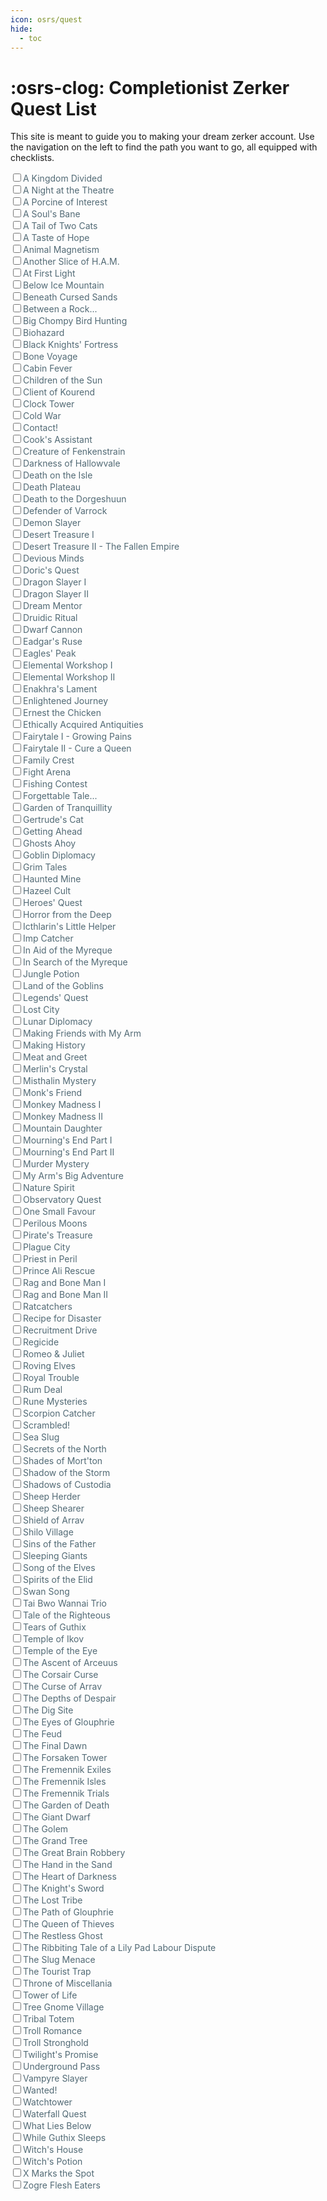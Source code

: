```yaml
---
icon: osrs/quest
hide:
  - toc
---
```


# :osrs-clog: Completionist Zerker Quest List
This site is meant to guide you to making your dream zerker account. Use the navigation on the left to find the path you want to go, all equipped with checklists.

<!DOCTYPE html>
<html lang="en">
<head>
<meta charset="UTF-8" />
<meta name="viewport" content="width=device-width, initial-scale=1" />
<title>OSRS Quest Checklist</title>
<style>
  .task-list label {
  color: #526A75;
  cursor: pointer;
  user-select: none;
  font-weight: normal;
  transition: color 0.2s ease, transform 0.2s ease;
  display: inline-block;
}

.task-list input[type="checkbox"] {
    display: none;
  }

.task-list input[type="checkbox"]:checked + label {
  color: green;
  transform: scale(1.00); /* slight scale to highlight */
}
</style>
</head>
<body>

<div class="task-list">

  <!-- Quest items: input checkbox + label -->

<div><input type="checkbox" id="quest_a_kingdom_divided" /><label for="quest_a_kingdom_divided">A Kingdom Divided</label></div>
<div><input type="checkbox" id="quest_a_night_at_the_theatre" /><label for="quest_a_night_at_the_theatre">A Night at the Theatre</label></div>
<div><input type="checkbox" id="quest_a_porcine_of_interest" /><label for="quest_a_porcine_of_interest">A Porcine of Interest</label></div>
<div><input type="checkbox" id="quest_a_soul_s_bane" /><label for="quest_a_soul_s_bane">A Soul's Bane</label></div>
<div><input type="checkbox" id="quest_a_tail_of_two_cats" /><label for="quest_a_tail_of_two_cats">A Tail of Two Cats</label></div>
<div><input type="checkbox" id="quest_a_taste_of_hope" /><label for="quest_a_taste_of_hope">A Taste of Hope</label></div>
<div><input type="checkbox" id="quest_animal_magnetism" /><label for="quest_animal_magnetism">Animal Magnetism</label></div>
<div><input type="checkbox" id="quest_another_slice_of_h_a_m" /><label for="quest_another_slice_of_h_a_m">Another Slice of H.A.M.</label></div>
<div><input type="checkbox" id="quest_at_first_light" /><label for="quest_at_first_light">At First Light</label></div>
<div><input type="checkbox" id="quest_below_ice_mountain" /><label for="quest_below_ice_mountain">Below Ice Mountain</label></div>
<div><input type="checkbox" id="quest_beneath_cursed_sands" /><label for="quest_beneath_cursed_sands">Beneath Cursed Sands</label></div>
<div><input type="checkbox" id="quest_between_a_rock" /><label for="quest_between_a_rock">Between a Rock...</label></div>
<div><input type="checkbox" id="quest_big_chompy_bird_hunting" /><label for="quest_big_chompy_bird_hunting">Big Chompy Bird Hunting</label></div>
<div><input type="checkbox" id="quest_biohazard" /><label for="quest_biohazard">Biohazard</label></div>
<div><input type="checkbox" id="quest_black_knights_fortress" /><label for="quest_black_knights_fortress">Black Knights' Fortress</label></div>
<div><input type="checkbox" id="quest_bone_voyage" /><label for="quest_bone_voyage">Bone Voyage</label></div>
<div><input type="checkbox" id="quest_cabin_fever" /><label for="quest_cabin_fever">Cabin Fever</label></div>
<div><input type="checkbox" id="quest_children_of_the_sun" /><label for="quest_children_of_the_sun">Children of the Sun</label></div>
<div><input type="checkbox" id="quest_client_of_kourend" /><label for="quest_client_of_kourend">Client of Kourend</label></div>
<div><input type="checkbox" id="quest_clock_tower" /><label for="quest_clock_tower">Clock Tower</label></div>
<div><input type="checkbox" id="quest_cold_war" /><label for="quest_cold_war">Cold War</label></div>
<div><input type="checkbox" id="quest_contact" /><label for="quest_contact">Contact!</label></div>
<div><input type="checkbox" id="quest_cook_s_assistant" /><label for="quest_cook_s_assistant">Cook's Assistant</label></div>
<div><input type="checkbox" id="quest_creature_of_fenkenstrain" /><label for="quest_creature_of_fenkenstrain">Creature of Fenkenstrain</label></div>
<div><input type="checkbox" id="quest_darkness_of_hallowvale" /><label for="quest_darkness_of_hallowvale">Darkness of Hallowvale</label></div>
<div><input type="checkbox" id="quest_death_on_the_isle" /><label for="quest_death_on_the_isle">Death on the Isle</label></div>
<div><input type="checkbox" id="quest_death_plateau" /><label for="quest_death_plateau">Death Plateau</label></div>
<div><input type="checkbox" id="quest_death_to_the_dorgeshuun" /><label for="quest_death_to_the_dorgeshuun">Death to the Dorgeshuun</label></div>
<div><input type="checkbox" id="quest_defender_of_varrock" /><label for="quest_defender_of_varrock">Defender of Varrock</label></div>
<div><input type="checkbox" id="quest_demon_slayer" /><label for="quest_demon_slayer">Demon Slayer</label></div>
<div><input type="checkbox" id="quest_desert_treasure_i" /><label for="quest_desert_treasure_i">Desert Treasure I</label></div>
<div><input type="checkbox" id="quest_desert_treasure_ii_the_fallen_empire" /><label for="quest_desert_treasure_ii_the_fallen_empire">Desert Treasure II - The Fallen Empire</label></div>
<div><input type="checkbox" id="quest_devious_minds" /><label for="quest_devious_minds">Devious Minds</label></div>
<div><input type="checkbox" id="quest_doric_s_quest" /><label for="quest_doric_s_quest">Doric's Quest</label></div>
<div><input type="checkbox" id="quest_dragon_slayer_i" /><label for="quest_dragon_slayer_i">Dragon Slayer I</label></div>
<div><input type="checkbox" id="quest_dragon_slayer_ii" /><label for="quest_dragon_slayer_ii">Dragon Slayer II</label></div>
<div><input type="checkbox" id="quest_dream_mentor" /><label for="quest_dream_mentor">Dream Mentor</label></div>
<div><input type="checkbox" id="quest_druidic_ritual" /><label for="quest_druidic_ritual">Druidic Ritual</label></div>
<div><input type="checkbox" id="quest_dwarf_cannon" /><label for="quest_dwarf_cannon">Dwarf Cannon</label></div>
<div><input type="checkbox" id="quest_eadgar_s_ruse" /><label for="quest_eadgar_s_ruse">Eadgar's Ruse</label></div>
<div><input type="checkbox" id="quest_eagles_peak" /><label for="quest_eagles_peak">Eagles' Peak</label></div>
<div><input type="checkbox" id="quest_elemental_workshop_i" /><label for="quest_elemental_workshop_i">Elemental Workshop I</label></div>
<div><input type="checkbox" id="quest_elemental_workshop_ii" /><label for="quest_elemental_workshop_ii">Elemental Workshop II</label></div>
<div><input type="checkbox" id="quest_enakhra_s_lament" /><label for="quest_enakhra_s_lament">Enakhra's Lament</label></div>
<div><input type="checkbox" id="quest_enlightened_journey" /><label for="quest_enlightened_journey">Enlightened Journey</label></div>
<div><input type="checkbox" id="quest_ernest_the_chicken" /><label for="quest_ernest_the_chicken">Ernest the Chicken</label></div>
<div><input type="checkbox" id="quest_ethically_acquired_antiquities" /><label for="quest_ethically_acquired_antiquities">Ethically Acquired Antiquities</label></div>
<div><input type="checkbox" id="quest_fairytale_i_growing_pains" /><label for="quest_fairytale_i_growing_pains">Fairytale I - Growing Pains</label></div>
<div><input type="checkbox" id="quest_fairytale_ii_cure_a_queen" /><label for="quest_fairytale_ii_cure_a_queen">Fairytale II - Cure a Queen</label></div>
<div><input type="checkbox" id="quest_family_crest" /><label for="quest_family_crest">Family Crest</label></div>
<div><input type="checkbox" id="quest_fight_arena" /><label for="quest_fight_arena">Fight Arena</label></div>
<div><input type="checkbox" id="quest_fishing_contest" /><label for="quest_fishing_contest">Fishing Contest</label></div>
<div><input type="checkbox" id="quest_forgettable_tale" /><label for="quest_forgettable_tale">Forgettable Tale...</label></div>
<div><input type="checkbox" id="quest_garden_of_tranquillity" /><label for="quest_garden_of_tranquillity">Garden of Tranquillity</label></div>
<div><input type="checkbox" id="quest_gertrude_s_cat" /><label for="quest_gertrude_s_cat">Gertrude's Cat</label></div>
<div><input type="checkbox" id="quest_getting_ahead" /><label for="quest_getting_ahead">Getting Ahead</label></div>
<div><input type="checkbox" id="quest_ghosts_ahoy" /><label for="quest_ghosts_ahoy">Ghosts Ahoy</label></div>
<div><input type="checkbox" id="quest_goblin_diplomacy" /><label for="quest_goblin_diplomacy">Goblin Diplomacy</label></div>
<div><input type="checkbox" id="quest_grim_tales" /><label for="quest_grim_tales">Grim Tales</label></div>
<div><input type="checkbox" id="quest_haunted_mine" /><label for="quest_haunted_mine">Haunted Mine</label></div>
<div><input type="checkbox" id="quest_hazeel_cult" /><label for="quest_hazeel_cult">Hazeel Cult</label></div>
<div><input type="checkbox" id="quest_heroes_quest" /><label for="quest_heroes_quest">Heroes' Quest</label></div>
<div><input type="checkbox" id="quest_horror_from_the_deep" /><label for="quest_horror_from_the_deep">Horror from the Deep</label></div>
<div><input type="checkbox" id="quest_icthlarin_s_little_helper" /><label for="quest_icthlarin_s_little_helper">Icthlarin's Little Helper</label></div>
<div><input type="checkbox" id="quest_imp_catcher" /><label for="quest_imp_catcher">Imp Catcher</label></div>
<div><input type="checkbox" id="quest_in_aid_of_the_myreque" /><label for="quest_in_aid_of_the_myreque">In Aid of the Myreque</label></div>
<div><input type="checkbox" id="quest_in_search_of_the_myreque" /><label for="quest_in_search_of_the_myreque">In Search of the Myreque</label></div>
<div><input type="checkbox" id="quest_jungle_potion" /><label for="quest_jungle_potion">Jungle Potion</label></div>
<div><input type="checkbox" id="quest_land_of_the_goblins" /><label for="quest_land_of_the_goblins">Land of the Goblins</label></div>
<div><input type="checkbox" id="quest_legends_quest" /><label for="quest_legends_quest">Legends' Quest</label></div>
<div><input type="checkbox" id="quest_lost_city" /><label for="quest_lost_city">Lost City</label></div>
<div><input type="checkbox" id="quest_lunar_diplomacy" /><label for="quest_lunar_diplomacy">Lunar Diplomacy</label></div>
<div><input type="checkbox" id="quest_making_friends_with_my_arm" /><label for="quest_making_friends_with_my_arm">Making Friends with My Arm</label></div>
<div><input type="checkbox" id="quest_making_history" /><label for="quest_making_history">Making History</label></div>
<div><input type="checkbox" id="quest_meat_and_greet" /><label for="quest_meat_and_greet">Meat and Greet</label></div>
<div><input type="checkbox" id="quest_merlin_s_crystal" /><label for="quest_merlin_s_crystal">Merlin's Crystal</label></div>
<div><input type="checkbox" id="quest_misthalin_mystery" /><label for="quest_misthalin_mystery">Misthalin Mystery</label></div>
<div><input type="checkbox" id="quest_monk_s_friend" /><label for="quest_monk_s_friend">Monk's Friend</label></div>
<div><input type="checkbox" id="quest_monkey_madness_i" /><label for="quest_monkey_madness_i">Monkey Madness I</label></div>
<div><input type="checkbox" id="quest_monkey_madness_ii" /><label for="quest_monkey_madness_ii">Monkey Madness II</label></div>
<div><input type="checkbox" id="quest_mountain_daughter" /><label for="quest_mountain_daughter">Mountain Daughter</label></div>
<div><input type="checkbox" id="quest_mourning_s_end_part_i" /><label for="quest_mourning_s_end_part_i">Mourning's End Part I</label></div>
<div><input type="checkbox" id="quest_mourning_s_end_part_ii" /><label for="quest_mourning_s_end_part_ii">Mourning's End Part II</label></div>
<div><input type="checkbox" id="quest_murder_mystery" /><label for="quest_murder_mystery">Murder Mystery</label></div>
<div><input type="checkbox" id="quest_my_arm_s_big_adventure" /><label for="quest_my_arm_s_big_adventure">My Arm's Big Adventure</label></div>
<div><input type="checkbox" id="quest_nature_spirit" /><label for="quest_nature_spirit">Nature Spirit</label></div>
<div><input type="checkbox" id="quest_observatory_quest" /><label for="quest_observatory_quest">Observatory Quest</label></div>
<div><input type="checkbox" id="quest_one_small_favour" /><label for="quest_one_small_favour">One Small Favour</label></div>
<div><input type="checkbox" id="quest_perilous_moons" /><label for="quest_perilous_moons">Perilous Moons</label></div>
<div><input type="checkbox" id="quest_pirate_s_treasure" /><label for="quest_pirate_s_treasure">Pirate's Treasure</label></div>
<div><input type="checkbox" id="quest_plague_city" /><label for="quest_plague_city">Plague City</label></div>
<div><input type="checkbox" id="quest_priest_in_peril" /><label for="quest_priest_in_peril">Priest in Peril</label></div>
<div><input type="checkbox" id="quest_prince_ali_rescue" /><label for="quest_prince_ali_rescue">Prince Ali Rescue</label></div>
<div><input type="checkbox" id="quest_rag_and_bone_man_i" /><label for="quest_rag_and_bone_man_i">Rag and Bone Man I</label></div>
<div><input type="checkbox" id="quest_rag_and_bone_man_ii" /><label for="quest_rag_and_bone_man_ii">Rag and Bone Man II</label></div>
<div><input type="checkbox" id="quest_ratcatchers" /><label for="quest_ratcatchers">Ratcatchers</label></div>
<div><input type="checkbox" id="quest_recipe_for_disaster" /><label for="quest_recipe_for_disaster">Recipe for Disaster</label></div>
<div><input type="checkbox" id="quest_recruitment_drive" /><label for="quest_recruitment_drive">Recruitment Drive</label></div>
<div><input type="checkbox" id="quest_regicide" /><label for="quest_regicide">Regicide</label></div>
<div><input type="checkbox" id="quest_romeo_juliet" /><label for="quest_romeo_juliet">Romeo & Juliet</label></div>
<div><input type="checkbox" id="quest_roving_elves" /><label for="quest_roving_elves">Roving Elves</label></div>
<div><input type="checkbox" id="quest_royal_trouble" /><label for="quest_royal_trouble">Royal Trouble</label></div>
<div><input type="checkbox" id="quest_rum_deal" /><label for="quest_rum_deal">Rum Deal</label></div>
<div><input type="checkbox" id="quest_rune_mysteries" /><label for="quest_rune_mysteries">Rune Mysteries</label></div>
<div><input type="checkbox" id="quest_scorpion_catcher" /><label for="quest_scorpion_catcher">Scorpion Catcher</label></div>
<div><input type="checkbox" id="quest_scrambled" /><label for="quest_scrambled">Scrambled!</label></div>
<div><input type="checkbox" id="quest_sea_slug" /><label for="quest_sea_slug">Sea Slug</label></div>
<div><input type="checkbox" id="quest_secrets_of_the_north" /><label for="quest_secrets_of_the_north">Secrets of the North</label></div>
<div><input type="checkbox" id="quest_shades_of_mort_ton" /><label for="quest_shades_of_mort_ton">Shades of Mort'ton</label></div>
<div><input type="checkbox" id="quest_shadow_of_the_storm" /><label for="quest_shadow_of_the_storm">Shadow of the Storm</label></div>
<div><input type="checkbox" id="quest_shadows_of_custodia" /><label for="quest_shadows_of_custodia">Shadows of Custodia</label></div>
<div><input type="checkbox" id="quest_sheep_herder" /><label for="quest_sheep_herder">Sheep Herder</label></div>
<div><input type="checkbox" id="quest_sheep_shearer" /><label for="quest_sheep_shearer">Sheep Shearer</label></div>
<div><input type="checkbox" id="quest_shield_of_arrav" /><label for="quest_shield_of_arrav">Shield of Arrav</label></div>
<div><input type="checkbox" id="quest_shilo_village" /><label for="quest_shilo_village">Shilo Village</label></div>
<div><input type="checkbox" id="quest_sins_of_the_father" /><label for="quest_sins_of_the_father">Sins of the Father</label></div>
<div><input type="checkbox" id="quest_sleeping_giants" /><label for="quest_sleeping_giants">Sleeping Giants</label></div>
<div><input type="checkbox" id="quest_song_of_the_elves" /><label for="quest_song_of_the_elves">Song of the Elves</label></div>
<div><input type="checkbox" id="quest_spirits_of_the_elid" /><label for="quest_spirits_of_the_elid">Spirits of the Elid</label></div>
<div><input type="checkbox" id="quest_swan_song" /><label for="quest_swan_song">Swan Song</label></div>
<div><input type="checkbox" id="quest_tai_bwo_wannai_trio" /><label for="quest_tai_bwo_wannai_trio">Tai Bwo Wannai Trio</label></div>
<div><input type="checkbox" id="quest_tale_of_the_righteous" /><label for="quest_tale_of_the_righteous">Tale of the Righteous</label></div>
<div><input type="checkbox" id="quest_tears_of_guthix" /><label for="quest_tears_of_guthix">Tears of Guthix</label></div>
<div><input type="checkbox" id="quest_temple_of_ikov" /><label for="quest_temple_of_ikov">Temple of Ikov</label></div>
<div><input type="checkbox" id="quest_temple_of_the_eye" /><label for="quest_temple_of_the_eye">Temple of the Eye</label></div>
<div><input type="checkbox" id="quest_the_ascent_of_arceuus" /><label for="quest_the_ascent_of_arceuus">The Ascent of Arceuus</label></div>
<div><input type="checkbox" id="quest_the_corsair_curse" /><label for="quest_the_corsair_curse">The Corsair Curse</label></div>
<div><input type="checkbox" id="quest_the_curse_of_arrav" /><label for="quest_the_curse_of_arrav">The Curse of Arrav</label></div>
<div><input type="checkbox" id="quest_the_depths_of_despair" /><label for="quest_the_depths_of_despair">The Depths of Despair</label></div>
<div><input type="checkbox" id="quest_the_dig_site" /><label for="quest_the_dig_site">The Dig Site</label></div>
<div><input type="checkbox" id="quest_the_eyes_of_glouphrie" /><label for="quest_the_eyes_of_glouphrie">The Eyes of Glouphrie</label></div>
<div><input type="checkbox" id="quest_the_feud" /><label for="quest_the_feud">The Feud</label></div>
<div><input type="checkbox" id="quest_the_final_dawn" /><label for="quest_the_final_dawn">The Final Dawn</label></div>
<div><input type="checkbox" id="quest_the_forsaken_tower" /><label for="quest_the_forsaken_tower">The Forsaken Tower</label></div>
<div><input type="checkbox" id="quest_the_fremennik_exiles" /><label for="quest_the_fremennik_exiles">The Fremennik Exiles</label></div>
<div><input type="checkbox" id="quest_the_fremennik_isles" /><label for="quest_the_fremennik_isles">The Fremennik Isles</label></div>
<div><input type="checkbox" id="quest_the_fremennik_trials" /><label for="quest_the_fremennik_trials">The Fremennik Trials</label></div>
<div><input type="checkbox" id="quest_the_garden_of_death" /><label for="quest_the_garden_of_death">The Garden of Death</label></div>
<div><input type="checkbox" id="quest_the_giant_dwarf" /><label for="quest_the_giant_dwarf">The Giant Dwarf</label></div>
<div><input type="checkbox" id="quest_the_golem" /><label for="quest_the_golem">The Golem</label></div>
<div><input type="checkbox" id="quest_the_grand_tree" /><label for="quest_the_grand_tree">The Grand Tree</label></div>
<div><input type="checkbox" id="quest_the_great_brain_robbery" /><label for="quest_the_great_brain_robbery">The Great Brain Robbery</label></div>
<div><input type="checkbox" id="quest_the_hand_in_the_sand" /><label for="quest_the_hand_in_the_sand">The Hand in the Sand</label></div>
<div><input type="checkbox" id="quest_the_heart_of_darkness" /><label for="quest_the_heart_of_darkness">The Heart of Darkness</label></div>
<div><input type="checkbox" id="quest_the_knight_s_sword" /><label for="quest_the_knight_s_sword">The Knight's Sword</label></div>
<div><input type="checkbox" id="quest_the_lost_tribe" /><label for="quest_the_lost_tribe">The Lost Tribe</label></div>
<div><input type="checkbox" id="quest_the_path_of_glouphrie" /><label for="quest_the_path_of_glouphrie">The Path of Glouphrie</label></div>
<div><input type="checkbox" id="quest_the_queen_of_thieves" /><label for="quest_the_queen_of_thieves">The Queen of Thieves</label></div>
<div><input type="checkbox" id="quest_the_restless_ghost" /><label for="quest_the_restless_ghost">The Restless Ghost</label></div>
<div><input type="checkbox" id="quest_the_ribbiting_tale_of_a_lily_pad_labour_dispute" /><label for="quest_the_ribbiting_tale_of_a_lily_pad_labour_dispute">The Ribbiting Tale of a Lily Pad Labour Dispute</label></div>
<div><input type="checkbox" id="quest_the_slug_menace" /><label for="quest_the_slug_menace">The Slug Menace</label></div>
<div><input type="checkbox" id="quest_the_tourist_trap" /><label for="quest_the_tourist_trap">The Tourist Trap</label></div>
<div><input type="checkbox" id="quest_throne_of_miscellania" /><label for="quest_throne_of_miscellania">Throne of Miscellania</label></div>
<div><input type="checkbox" id="quest_tower_of_life" /><label for="quest_tower_of_life">Tower of Life</label></div>
<div><input type="checkbox" id="quest_tree_gnome_village" /><label for="quest_tree_gnome_village">Tree Gnome Village</label></div>
<div><input type="checkbox" id="quest_tribal_totem" /><label for="quest_tribal_totem">Tribal Totem</label></div>
<div><input type="checkbox" id="quest_troll_romance" /><label for="quest_troll_romance">Troll Romance</label></div>
<div><input type="checkbox" id="quest_troll_stronghold" /><label for="quest_troll_stronghold">Troll Stronghold</label></div>
<div><input type="checkbox" id="quest_twilight_s_promise" /><label for="quest_twilight_s_promise">Twilight's Promise</label></div>
<div><input type="checkbox" id="quest_underground_pass" /><label for="quest_underground_pass">Underground Pass</label></div>
<div><input type="checkbox" id="quest_vampyre_slayer" /><label for="quest_vampyre_slayer">Vampyre Slayer</label></div>
<div><input type="checkbox" id="quest_wanted" /><label for="quest_wanted">Wanted!</label></div>
<div><input type="checkbox" id="quest_watchtower" /><label for="quest_watchtower">Watchtower</label></div>
<div><input type="checkbox" id="quest_waterfall_quest" /><label for="quest_waterfall_quest">Waterfall Quest</label></div>
<div><input type="checkbox" id="quest_what_lies_below" /><label for="quest_what_lies_below">What Lies Below</label></div>
<div><input type="checkbox" id="quest_while_guthix_sleeps" /><label for="quest_while_guthix_sleeps">While Guthix Sleeps</label></div>
<div><input type="checkbox" id="quest_witch_s_house" /><label for="quest_witch_s_house">Witch's House</label></div>
<div><input type="checkbox" id="quest_witch_s_potion" /><label for="quest_witch_s_potion">Witch's Potion</label></div>
<div><input type="checkbox" id="quest_x_marks_the_spot" /><label for="quest_x_marks_the_spot">X Marks the Spot</label></div>
<div><input type="checkbox" id="quest_zogre_flesh_eaters" /><label for="quest_zogre_flesh_eaters">Zogre Flesh Eaters</label></div>

</div>

  <script>
    // Load saved checkbox states
    document.querySelectorAll('input[type="checkbox"]').forEach(cb => {
      const saved = localStorage.getItem(cb.id);
      if (saved === "true") {
        cb.checked = true;
      }

      // Save checkbox state on change
      cb.addEventListener("change", () => {
        localStorage.setItem(cb.id, cb.checked);
      });
    });
  </script>

</body>
</html>
